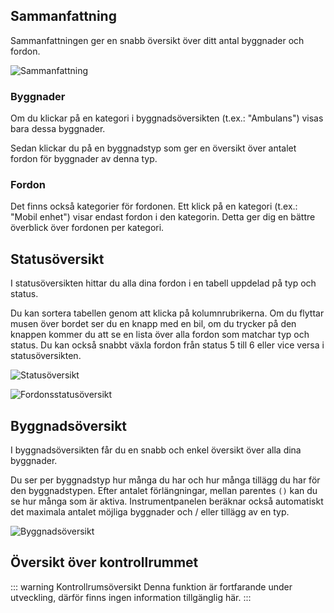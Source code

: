 ## Sammanfattning

Sammanfattningen ger en snabb översikt över ditt antal byggnader och fordon.

![Sammanfattning](./summary.png)

### Byggnader

Om du klickar på en kategori i byggnadsöversikten (t.ex.: "Ambulans") visas bara dessa byggnader.

Sedan klickar du på en byggnadstyp som ger en översikt över antalet fordon för byggnader av denna typ.

### Fordon

Det finns också kategorier för fordonen.
Ett klick på en kategori (t.ex.: "Mobil enhet") visar endast fordon i den kategorin.
Detta ger dig en bättre överblick över fordonen per kategori.

## Statusöversikt

I statusöversikten hittar du alla dina fordon i en tabell uppdelad på typ och status.

Du kan sortera tabellen genom att klicka på kolumnrubrikerna.
Om du flyttar musen över bordet ser du en knapp med en bil,
 om du trycker på den knappen kommer du att se en lista över alla fordon som matchar typ och status.
Du kan också snabbt växla fordon från status 5 till 6 eller vice versa i statusöversikten.

![Statusöversikt](./status_table.png)

![Fordonsstatusöversikt](./vehiclelist.png)

## Byggnadsöversikt

I byggnadsöversikten får du en snabb och enkel översikt över alla dina byggnader.

Du ser per byggnadstyp hur många du har och hur många tillägg du har för den byggnadstypen.
Efter antalet förlängningar, mellan parentes `()` kan du se hur många som är aktiva.
Instrumentpanelen beräknar också automatiskt det maximala antalet möjliga byggnader och / eller tillägg av en typ.

![Byggnadsöversikt](./buildinglist.png)

## Översikt över kontrollrummet

::: warning Kontrollrumsöversikt
Denna funktion är fortfarande under utveckling, därför finns ingen information tillgänglig här.
:::
